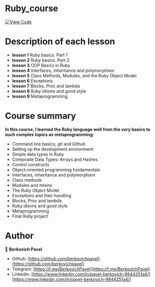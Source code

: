 # Ruby_course

[![View Code](https://img.shields.io/badge/View%20-Code-green)](https://github.com/berkovichpavel/ruby_course/tree/master)

# Description of each lesson

- **lesson 1** Ruby basics. Part 1
- **lesson 2** Ruby basics. Part 2
- **lesson 3** OOP Basics in Ruby
- **lesson 4** Interfaces, inheritance and polymorphism
- **lesson 5** Class Methods, Modules, and the Ruby Object Model
- **lesson 6** Exceptions
- **lesson 7** Blocks, Proc and lambda
- **lesson 8** Ruby idioms and good style
- **lesson 9** Metaprogramming


# Course summary

**In this course, I learned the Ruby language well from the very basics to such complex topics as metaprogramming:**
- Command line basics, git and Github
- Setting up the development environment
- Simple data types in Ruby
- Composite Data Types: Arrays and Hashes
- Control constructs
- Object-oriented programming fundamentals
- Interfaces, inheritance and polymorphism
- Class methods
- Modules and mixins
- The Ruby Object Model
- Exceptions and their handling
- Blocks, Proc and lambda
- Ruby idioms and good style
- Metaprogramming
- Final Ruby project



# Author 

👤 **Berkovich Pavel**

- Github: [https://github.com/berkovichpavel](https://github.com/berkovichpavel)
- Telegram: [https://t.me/BerkovichPavel](https://t.me/BerkovichPavel)
- Linkedin: [https://www.linkedin.com/in/pavel-berkovich-9844251a4/](https://www.linkedin.com/in/pavel-berkovich-9844251a4/)
